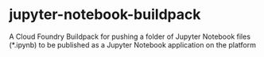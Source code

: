 # jupyter-notebook-buildpack
A Cloud Foundry Buildpack for pushing a folder of Jupyter Notebook files (*.ipynb) to be published as a Jupyter Notebook application on the platform
